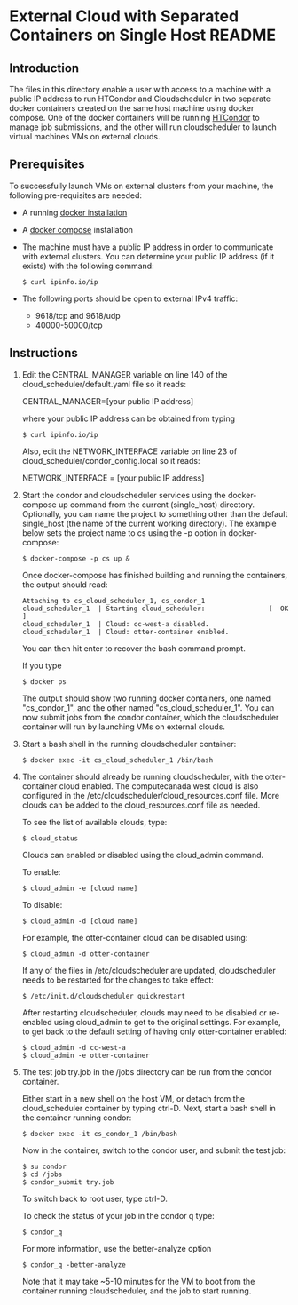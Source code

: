 # External Cloud with Separated Containers on Single Host README

## Introduction

The files in this directory enable a user with access to a machine with a public IP address to run HTCondor and Cloudscheduler in two separate docker containers created on the same host machine using docker compose. One of the docker containers will be running [HTCondor](https://research.cs.wisc.edu/htcondor/description.html) to manage job submissions, and the other will run cloudscheduler to launch virtual machines VMs on external clouds.


## Prerequisites

To successfully launch VMs on external clusters from your machine, the following pre-requisites are needed:

* A running [docker installation](https://runnable.com/docker/install-docker-on-linux)
* A [docker compose](https://docs.docker.com/v17.09/compose/install/) installation

* The machine must have a public IP address in order to communicate with external clusters. You can determine your public IP address (if it exists) with the following command:

  ~~~~
  $ curl ipinfo.io/ip
  ~~~~

* The following ports should be open to external IPv4 traffic:

    * 9618/tcp and 9618/udp
    * 40000-50000/tcp

## Instructions

1. Edit the CENTRAL_MANAGER variable on line 140 of the cloud_scheduler/default.yaml file so it reads: 

    CENTRAL_MANAGER=[your public IP address]

    where your public IP address can be obtained from typing
    ~~~~
    $ curl ipinfo.io/ip
    ~~~~

    Also, edit the NETWORK_INTERFACE variable on line 23 of cloud_scheduler/condor_config.local so it reads:

    NETWORK_INTERFACE = [your public IP address]

2. Start the condor and cloudscheduler services using the docker-compose up command from the current (single_host) directory. Optionally, you can name the project to something other than the default single_host (the name of the current working directory). The example below sets the project name to cs using the -p option in docker-compose:

    ~~~~
    $ docker-compose -p cs up &
    ~~~~

    Once docker-compose has finished building and running the containers, the output should read:

      ~~~~
      Attaching to cs_cloud_scheduler_1, cs_condor_1
      cloud_scheduler_1  | Starting cloud_scheduler:				[  OK  ]
      cloud_scheduler_1  | Cloud: cc-west-a disabled.
      cloud_scheduler_1  | Cloud: otter-container enabled.
      ~~~~

    You can then hit enter to recover the bash command prompt.

    If you type

    ~~~~
    $ docker ps
    ~~~~

    The output should show two running docker containers, one named "cs_condor_1", and the other named "cs_cloud_scheduler_1". You can now submit jobs from the condor container, which the cloudscheduler container will run by launching VMs on external clouds.

4. Start a bash shell in the running cloudscheduler container:

    ~~~~
    $ docker exec -it cs_cloud_scheduler_1 /bin/bash
    ~~~~

5. The container should already be running cloudscheduler, with the otter-container cloud enabled. The computecanada west cloud is also configured in the /etc/cloudscheduler/cloud_resources.conf file. More clouds can be added to the cloud_resources.conf file as needed. 

    To see the list of available clouds, type:

    ~~~~
    $ cloud_status 
    ~~~~


      Clouds can enabled or disabled using the cloud_admin command.

      To enable:

      ~~~~
      $ cloud_admin -e [cloud name]
      ~~~~

      To disable:

      ~~~~
      $ cloud_admin -d [cloud name]
      ~~~~

      For example, the otter-container cloud can be disabled using:

      ~~~~
      $ cloud_admin -d otter-container
      ~~~~
  
    If any of the files in /etc/cloudscheduler are updated, cloudscheduler needs to be restarted for the changes to take effect:

    ~~~~
    $ /etc/init.d/cloudscheduler quickrestart
    ~~~~

    After restarting cloudscheduler, clouds may need to be disabled or re-enabled using cloud_admin to get to the original settings. For example, to get back to the default setting of having only otter-container enabled:

    ~~~~
    $ cloud_admin -d cc-west-a
    $ cloud_admin -e otter-container
    ~~~~


6. The test job try.job in the /jobs directory can be run from the condor container. 

    Either start in a new shell on the host VM, or detach from the cloud_scheduler container by typing ctrl-D. Next, start a bash shell in the container running condor:

    ~~~~
    $ docker exec -it cs_condor_1 /bin/bash
    ~~~~

    Now in the container, switch to the condor user, and submit the test job:

    ~~~~
    $ su condor
    $ cd /jobs
    $ condor_submit try.job
    ~~~~

    To switch back to root user, type ctrl-D.

    To check the status of your job in the condor q type:

    ~~~~
    $ condor_q
    ~~~~

    For more information, use the better-analyze option

    ~~~~
    $ condor_q -better-analyze
    ~~~~

    Note that it may take ~5-10 minutes for the VM to boot from the container running cloudscheduler, and the job to start running.

    

